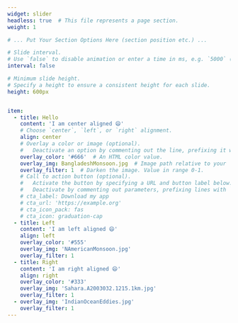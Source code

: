 ```yaml
---
widget: slider
headless: true  # This file represents a page section.
weight: 1

# ... Put Your Section Options Here (section position etc.) ...

# Slide interval.
# Use `false` to disable animation or enter a time in ms, e.g. `5000` (5s).
interval: false

# Minimum slide height.
# Specify a height to ensure a consistent height for each slide.
height: 600px


item:
  - title: Hello
    content: 'I am center aligned 😄'
    # Choose `center`, `left`, or `right` alignment.
    align: center
    # Overlay a color or image (optional).
    #   Deactivate an option by commenting out the line, prefixing it with `#`.
    overlay_color: '#666'  # An HTML color value.
    overlay_img: BangladeshMonsoon.jpg  # Image path relative to your `assets/media/` folder
    overlay_filter: 1  # Darken the image. Value in range 0-1.
    # Call to action button (optional).
    #   Activate the button by specifying a URL and button label below.
    #   Deactivate by commenting out parameters, prefixing lines with `#`.
    # cta_label: Download my app
    # cta_url: 'https://example.org'
    # cta_icon_pack: fas
    # cta_icon: graduation-cap
  - title: Left
    content: 'I am left aligned 😄'
    align: left
    overlay_color: '#555'
    overlay_img: 'NAmericanMonsoon.jpg'
    overlay_filter: 1
  - title: Right
    content: 'I am right aligned 😄'
    align: right
    overlay_color: '#333'
    overlay_img: 'Sahara.A2003032.1215.1km.jpg'
    overlay_filter: 1
  - overlay_img: 'IndianOceanEddies.jpg'
    overlay_filter: 1
---
```


